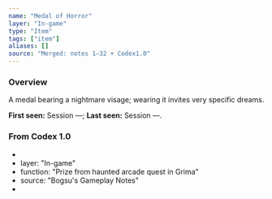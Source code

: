 ```yaml
---
name: "Medal of Horror"
layer: "In-game"
type: "Item"
tags: ["item"]
aliases: []
source: "Merged: notes 1–32 + Codex1.0"
---
```

### Overview
A medal bearing a nightmare visage; wearing it invites very specific dreams.

**First seen:** Session —; **Last seen:** Session —.

### From Codex 1.0
- 
- layer: "In-game"
- function: "Prize from haunted arcade quest in Grima"
- source: "Bogsu's Gameplay Notes"
- 
